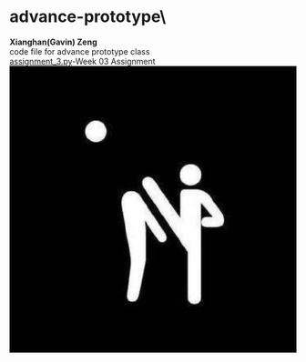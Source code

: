 # advance-prototype\
**Xianghan(Gavin) Zeng**\
code file for advance prototype class\
[assignment_3.py](class_assignment/assignment_3.py)-Week 03 Assignment\
![Avatar](avatar.jpg)
